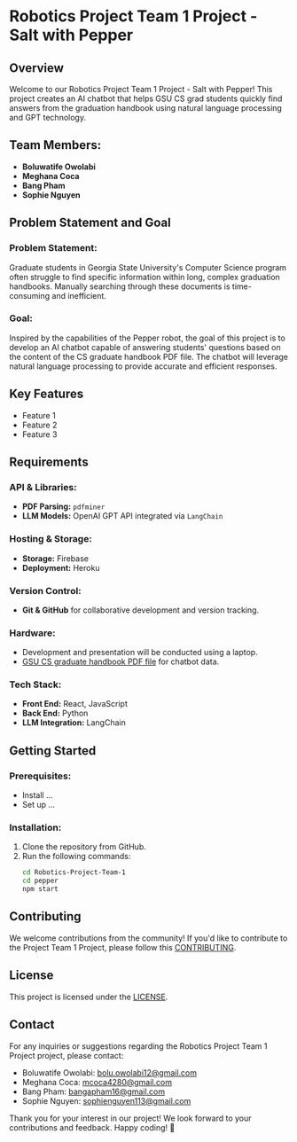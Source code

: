 # Robotics Project Team 1 Project - Salt with Pepper

## Overview

Welcome to our Robotics Project Team 1 Project - Salt with Pepper! This project creates an AI chatbot that helps GSU CS grad students quickly find answers from the graduation handbook using natural language processing and GPT technology.

## Team Members:

- **Boluwatife Owolabi**
- **Meghana Coca**
- **Bang Pham**
- **Sophie Nguyen**

## Problem Statement and Goal

### Problem Statement:

Graduate students in Georgia State University's Computer Science program often struggle to find specific information within long, complex graduation handbooks. Manually searching through these documents is time-consuming and inefficient.

### Goal:

Inspired by the capabilities of the Pepper robot, the goal of this project is to develop an AI chatbot capable of answering students' questions based on the content of the CS graduate handbook PDF file. The chatbot will leverage natural language processing to provide accurate and efficient responses.

## Key Features

- Feature 1
- Feature 2
- Feature 3

## Requirements

### API & Libraries:

- **PDF Parsing:** `pdfminer`
- **LLM Models:** OpenAI GPT API integrated via `LangChain`

### Hosting & Storage:

- **Storage:** Firebase
- **Deployment:** Heroku

### Version Control:

- **Git & GitHub** for collaborative development and version tracking.

### Hardware:

- Development and presentation will be conducted using a laptop.
- [GSU CS graduate handbook PDF file](https://drive.google.com/file/d/1KvNLtqjVvo0lc-GnyTFjyADFKE4Jiglb/view?usp=drive_link) for chatbot data.

### Tech Stack:

- **Front End:** React, JavaScript
- **Back End:** Python
- **LLM Integration:** LangChain

## Getting Started

### Prerequisites:

- Install ...
- Set up ...

### Installation:

1. Clone the repository from GitHub.
2. Run the following commands:
   ```bash
   cd Robotics-Project-Team-1
   cd pepper
   npm start
   ```

## Contributing

We welcome contributions from the community! If you'd like to contribute to the Project Team 1 Project, please follow this [CONTRIBUTING](https://github.com/Robotics-Project-Team-1/Robotics-Project-Team-1/blob/main/CONTRIBUTING.md).

## License

This project is licensed under the [LICENSE](https://github.com/Robotics-Project-Team-1/Robotics-Project-Team-1/blob/main/LICENSE).

## Contact

For any inquiries or suggestions regarding the Robotics Project Team 1 Project project, please contact:

- Boluwatife Owolabi: [bolu.owolabi12@gmail.com](mailto:bolu.owolabi12@gmail.com)
- Meghana Coca: [mcoca4280@gmail.com](mailto:mcoca4280@gmail.com)
- Bang Pham: [bangapham16@gmail.com](mailto:bangapham16@gmail.com)
- Sophie Nguyen: [sophienguyen113@gmail.com](mailto:sophienguyen113@gmail.com)

Thank you for your interest in our project! We look forward to your contributions and feedback. Happy coding! 🚀
